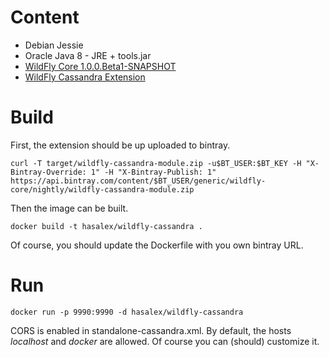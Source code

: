 # Content

* Debian Jessie
* Oracle Java 8 - JRE + tools.jar
* [WildFly Core 1.0.0.Beta1-SNAPSHOT](https://github.com/wildfly/wildfly-core)
* [WildFly Cassandra Extension](https://github.com/hawkular/wildfly-cassandra/)

# Build

First, the extension should be up uploaded to bintray.

    curl -T target/wildfly-cassandra-module.zip -u$BT_USER:$BT_KEY -H "X-Bintray-Override: 1" -H "X-Bintray-Publish: 1" https://api.bintray.com/content/$BT_USER/generic/wildfly-core/nightly/wildfly-cassandra-module.zip

Then the image can be built.

	docker build -t hasalex/wildfly-cassandra .

Of course, you should update the Dockerfile with you own bintray URL.

# Run

    docker run -p 9990:9990 -d hasalex/wildfly-cassandra

CORS is enabled in standalone-cassandra.xml. By default, the hosts _localhost_ and _docker_ are allowed. Of course you can (should) customize it.


